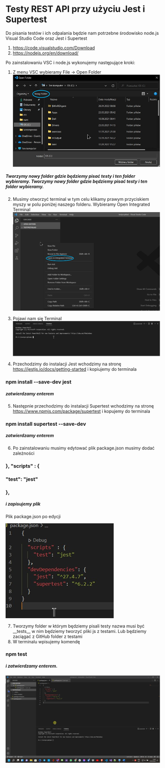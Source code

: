 # Testy REST API przy użyciu Jest i Supertest
Do pisania testów i ich odpalania będzie nam potrzebne środowisko node.js Visual Studio Code oraz Jest i Supertest
1.	https://code.visualstudio.com/Download
2.	https://nodejs.org/en/download/

Po zainstalowaniu VSC i node.js wykonujemy następujące kroki:

1.	Z menu VSC wybieramy File -> Open Folder 
 ![Screenshot](https://github.com/noemiwol/imagesGifs/blob/main/img/redmeSupertestJest/1.jpg)
 
##### Tworzymy nowy folder gdzie będziemy pisać testy i ten folder wybieramy.	Tworzymy nowy folder gdzie będziemy pisać testy i ten folder wybieramy.
  
2.	Musimy otworzyć terminal w tym celu klikamy prawym przyciskiem myszy w polu poniżej naszego folderu. Wybieramy Open Integrated Terminal
![Screenshot](https://github.com/noemiwol/imagesGifs/blob/main/img/redmeSupertestJest/2.jpg)

3.	Pojawi nam się Terminal
![Screenshot](https://github.com/noemiwol/imagesGifs/blob/main/img/redmeSupertestJest/3.jpg)

4.	Przechodzimy do instalacji Jest wchodzimy na stronę https://jestjs.io/docs/getting-started i kopiujemy do terminala 
### npm install --save-dev jest 
##### zatwierdzamy enterem
 
5.	Następnie przechodzimy do instalacji Supertest wchodzimy na stronę https://www.npmjs.com/package/supertest i kopujemy do terminala
### npm install supertest --save-dev  
##### zatwierdzamy enterem

6.	Po zainstalowaniu musimy edytować plik package.json musimy dodać zależności 

### },  "scripts" : {
### "test": "jest"
### },
  
##### i zapisujemy plik

Plik package.json po edycji 
 
![Screenshot](https://github.com/noemiwol/imagesGifs/blob/main/img/redmeSupertestJest/6.jpg)

7.	Tworzymy folder w którym będziemy pisali testy nazwa musi być &#95;&#95;tests&#95;&#95; w nim będziemy tworzyć pliki js z testami. Lub będziemy zaciągać z GitHub folder z testami
8.	W terminalu wpisujemy komendę 
### npm test 
##### i zatwierdzamy enterem.
![Alt Text](https://github.com/noemiwol/imagesGifs/blob/main/gif/redmeSupertestJest/2.gif)
 
